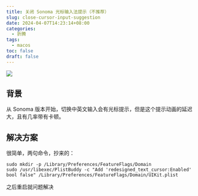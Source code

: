 ```yaml
---
title: 关闭 Sonoma 光标输入法提示（不推荐）
slug: close-cursor-input-suggestion
date: 2024-04-07T14:23:14+08:00
categories:
  - 折腾
tags:
  - macos
toc: false
draft: false
---
```


![](https://pic.wtuchuan.com/tuchuang/2024/04/77b6c28db9fa3c54ebe79505d52cd492.png)
## 背景
从 Sonoma 版本开始，切换中英文输入会有光标提示，但是这个提示动画的延迟大，且有几率带有卡顿。
## 解决方案
很简单，两句命令，抄来的：
```
sudo mkdir -p /Library/Preferences/FeatureFlags/Domain
sudo /usr/libexec/PlistBuddy -c "Add 'redesigned_text_cursor:Enabled' bool false" /Library/Preferences/FeatureFlags/Domain/UIKit.plist
```
之后重启就问题解决
